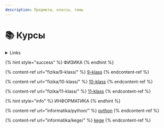 ```yaml
---
description: Предметы, классы, темы
---
```


# 📚 Курсы

<details>

<summary>Links</summary>

Закон сохранения полной механической энергии [https://xkurs.gitbook.io/start/fizika/10-klass/zakon-sokhraneniya-polnoi-mekhanicheskoi-energii](https://xkurs.gitbook.io/start/fizika/10-klass/zakon-sokhraneniya-polnoi-mekhanicheskoi-energii)

</details>

{% hint style="success" %}
ФИЗИКА
{% endhint %}

{% content-ref url="fizika/9-klass/" %}
[9-klass](fizika/9-klass/)
{% endcontent-ref %}

{% content-ref url="fizika/10-klass/" %}
[10-klass](fizika/10-klass/)
{% endcontent-ref %}

{% content-ref url="fizika/11-klass/" %}
[11-klass](fizika/11-klass/)
{% endcontent-ref %}

{% hint style="info" %}
ИНФОРМАТИКА
{% endhint %}

{% content-ref url="informatika/python/" %}
[python](informatika/python/)
{% endcontent-ref %}

{% content-ref url="informatika/kege/" %}
[kege](informatika/kege/)
{% endcontent-ref %}
